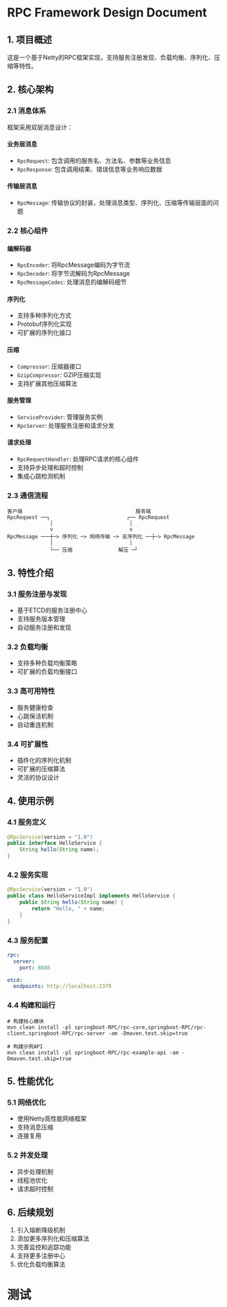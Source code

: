 # RPC Framework Design Document

## 1. 项目概述

这是一个基于Netty的RPC框架实现，支持服务注册发现、负载均衡、序列化、压缩等特性。

## 2. 核心架构

### 2.1 消息体系

框架采用双层消息设计：

#### 业务层消息
- `RpcRequest`: 包含调用的服务名、方法名、参数等业务信息
- `RpcResponse`: 包含调用结果、错误信息等业务响应数据

#### 传输层消息
- `RpcMessage`: 传输协议的封装，处理消息类型、序列化、压缩等传输层面的问题

### 2.2 核心组件

#### 编解码器
- `RpcEncoder`: 将RpcMessage编码为字节流
- `RpcDecoder`: 将字节流解码为RpcMessage
- `RpcMessageCodec`: 处理消息的编解码细节

#### 序列化
- 支持多种序列化方式
- Protobuf序列化实现
- 可扩展的序列化接口

#### 压缩
- `Compressor`: 压缩器接口
- `GzipCompressor`: GZIP压缩实现
- 支持扩展其他压缩算法

#### 服务管理
- `ServiceProvider`: 管理服务实例
- `RpcServer`: 处理服务注册和请求分发

#### 请求处理
- `RpcRequestHandler`: 处理RPC请求的核心组件
- 支持异步处理和超时控制
- 集成心跳检测机制

### 2.3 通信流程

```
客户端                                     服务端
RpcRequest ──┐                         ┌── RpcRequest
              │                         │
              v                         v
RpcMessage ───┼─> 序列化 ─> 网络传输 ─> 反序列化 ──┼─> RpcMessage
              │                         │
              └── 压缩               解压 ─┘
```

## 3. 特性介绍

### 3.1 服务注册与发现
- 基于ETCD的服务注册中心
- 支持服务版本管理
- 自动服务注册和发现

### 3.2 负载均衡
- 支持多种负载均衡策略
- 可扩展的负载均衡接口

### 3.3 高可用特性
- 服务健康检查
- 心跳保活机制
- 自动重连机制

### 3.4 可扩展性
- 插件化的序列化机制
- 可扩展的压缩算法
- 灵活的协议设计

## 4. 使用示例

### 4.1 服务定义
```java
@RpcService(version = "1.0")
public interface HelloService {
    String hello(String name);
}
```

### 4.2 服务实现
```java
@RpcService(version = "1.0")
public class HelloServiceImpl implements HelloService {
    public String hello(String name) {
        return "Hello, " + name;
    }
}
```

### 4.3 服务配置
```yaml
rpc:
  server:
    port: 8888

etcd:
  endpoints: http://localhost:2379
```

### 4.4 构建和运行
```shell
# 构建核心模块
mvn clean install -pl springboot-RPC/rpc-core,springboot-RPC/rpc-client,springboot-RPC/rpc-server -am -Dmaven.test.skip=true

# 构建示例API
mvn clean install -pl springboot-RPC/rpc-example-api -am -Dmaven.test.skip=true
```

## 5. 性能优化

### 5.1 网络优化
- 使用Netty高性能网络框架
- 支持消息压缩
- 连接复用

### 5.2 并发处理
- 异步处理机制
- 线程池优化
- 请求超时控制

## 6. 后续规划

1. 引入熔断降级机制
2. 添加更多序列化和压缩算法
3. 完善监控和追踪功能
4. 支持更多注册中心
5. 优化负载均衡算法

# 测试
